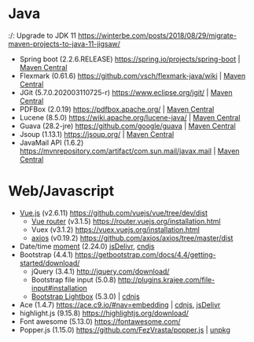 # Java

:/: Upgrade to JDK 11 https://winterbe.com/posts/2018/08/29/migrate-maven-projects-to-java-11-jigsaw/

* Spring boot (2.2.6.RELEASE) https://spring.io/projects/spring-boot | [Maven Central](https://search.maven.org/#search%7Cgav%7C1%7Cg%3A%22org.springframework.boot%22%20AND%20a%3A%22spring-boot%22)
* Flexmark (0.61.6) https://github.com/vsch/flexmark-java/wiki | [Maven Central](https://search.maven.org/#search%7Cgav%7C1%7Cg%3A%22com.vladsch.flexmark%22%20AND%20a%3A%22flexmark-all%22)
* JGit (5.7.0.202003110725-r) https://www.eclipse.org/jgit/ | [Maven Central](https://search.maven.org/#search%7Cgav%7C1%7Cg%3A%22org.eclipse.jgit%22%20AND%20a%3A%22org.eclipse.jgit%22)
* PDFBox (2.0.19) https://pdfbox.apache.org/ | [Maven Central](https://search.maven.org/#search%7Cgav%7C1%7Cg%3A%22org.apache.pdfbox%22%20AND%20a%3A%22pdfbox-tools%22)
* Lucene (8.5.0) https://wiki.apache.org/lucene-java/ | [Maven Central](https://search.maven.org/#search%7Cgav%7C1%7Cg%3A%22org.apache.lucene%22%20AND%20a%3A%22lucene-codecs%22)
* Guava (28.2-jre) https://github.com/google/guava | [Maven Central](https://search.maven.org/#search%7Cgav%7C1%7Cg%3A%22com.google.guava%22%20AND%20a%3A%22guava%22)
* Jsoup (1.13.1) https://jsoup.org/ | [Maven Central](https://search.maven.org/search?q=a:jsoup)
* JavaMail API (1.6.2) https://mvnrepository.com/artifact/com.sun.mail/javax.mail | [Maven Central](https://search.maven.org/search?q=g:com.sun.mail%20AND%20a:javax.mail)

# Web/Javascript

* [Vue.js](https://vuejs.org/) (v2.6.11) https://github.com/vuejs/vue/tree/dev/dist
    * [Vue router](https://router.vuejs.org/guide/) (v3.1.5) https://router.vuejs.org/installation.html
    * Vuex (v3.1.2) https://vuex.vuejs.org/installation.html
    * [axios](https://vuejs.org/v2/cookbook/using-axios-to-consume-apis.html) (v0.19.2) https://github.com/axios/axios/tree/master/dist
* Date/time [moment](http://momentjs.com/docs/#/use-it/browser/)  (2.24.0) [jsDelivr](https://www.jsdelivr.com/package/npm/moment), [cndjs](https://cdnjs.com/libraries/moment.js)
* Bootstrap (4.4.1) https://getbootstrap.com/docs/4.4/getting-started/download/
    * jQuery (3.4.1) http://jquery.com/download/
    * Bootstrap file input (5.0.8) http://plugins.krajee.com/file-input#installation
    * [Bootstrap Lightbox](https://github.com/ashleydw/lightbox) (5.3.0) | [cdnjs](https://cdnjs.com/libraries/ekko-lightbox)
* Ace (1.4.7) https://ace.c9.io/#nav=embedding | [cdnjs](https://cdnjs.com/libraries/ace), [jsDelivr](https://www.jsdelivr.com/package/npm/ace)
* highlight.js (9.15.8) https://highlightjs.org/download/
* Font awesome (5.13.0) https://fontawesome.com/
* Popper.js (1.15.0) https://github.com/FezVrasta/popper.js | [unpkg](https://unpkg.com/popper.js/dist/umd/popper.min.js)
